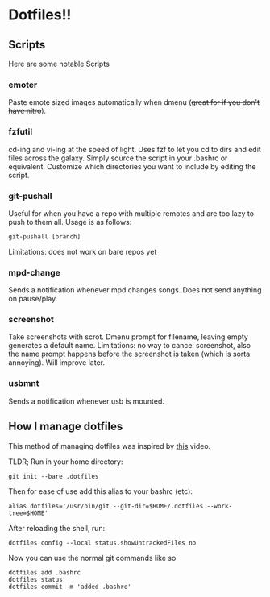 # Dotfiles!!

## Scripts

Here are some notable Scripts

### emoter
Paste emote sized images automatically when dmenu (~~great for if you don't have nitro~~).

### fzfutil
cd-ing and vi-ing at the speed of light. Uses fzf to let you cd to dirs and edit files across the galaxy.
Simply source the script in your .bashrc or equivalent. 
Customize which directories you want to include by editing the script.

### git-pushall
Useful for when you have a repo with multiple remotes and are too lazy to push to them all.
Usage is as follows:
```
git-pushall [branch]
```
Limitations: does not work on bare repos yet

### mpd-change
Sends a notification whenever mpd changes songs. Does not send anything on pause/play.

### screenshot
Take screenshots with scrot. Dmenu prompt for filename, leaving empty generates a default name.
Limitations: no way to cancel screenshot, also the name prompt happens before the screenshot is taken (which is sorta annoying).
Will improve later.

### usbmnt
Sends a notification whenever usb is mounted.

## How I manage dotfiles
This method of managing dotfiles was inspired by [this](https://www.youtube.com/watch?v=tBoLDpTWVOM) video.

TLDR;
Run in your home directory:
```
git init --bare .dotfiles
```

Then for ease of use add this alias to your bashrc (etc):
```
alias dotfiles='/usr/bin/git --git-dir=$HOME/.dotfiles --work-tree=$HOME'
```

After reloading the shell, run:
```
dotfiles config --local status.showUntrackedFiles no
```

Now you can use the normal git commands like so
```
dotfiles add .bashrc
dotfiles status
dotfiles commit -m 'added .bashrc'
```

